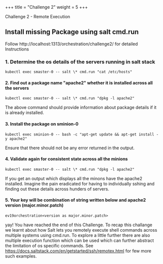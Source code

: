 +++
title = "Challenge 2"
weight = 5
+++

Challenge 2 - Remote Execution

## Install missing Package using salt cmd.run

Follow  http://localhost:1313/orchestration/challenge2/ for detailed Instructions


### 1. Determine the os details of the servers running in salt stack

```
kubectl exec smaster-0 -- salt \* cmd.run "cat /etc/hosts"
```

#### 2. Find out a package  name "apache2" whether it is installed across all the servers

```
kubectl exec smaster-0 -- salt \* cmd.run "dpkg -l apache2"
```
The above command should provide information about package details if it is already installed.

#### 3. Install the package on sminion-0  

```
kubectl exec sminion-0 -- bash -c "apt-get update && apt-get install -y apache2"
```	
Ensure that there should not be any error returned in the output. 

#### 4. Validate again for consistent state across all the minions

```
kubectl exec smaster-0 -- salt \* cmd.run "dpkg -l apache2"
```

If you get an output which displays all the minons have the apache2 installed. 
Imagine the pain eradicated for having to individually sshing and finding out these details across hunders of servers. 

#### 5. Your key will be combination of string written below and apache2 version (major.minor.patch)

```
ev19orchestration<version as major.minor.patch>
```
yay! You have reached the end of this Challenge. To recap this challange we learnt about how Salt lets you remotely execute shell commands across multiple systems using cmd.run. To explore a little further there are also multiple execution function which can be used which can further abstract the limitation of os specific commands. See https://docs.saltstack.com/en/getstarted/ssh/remotex.html for few more such examples. 
